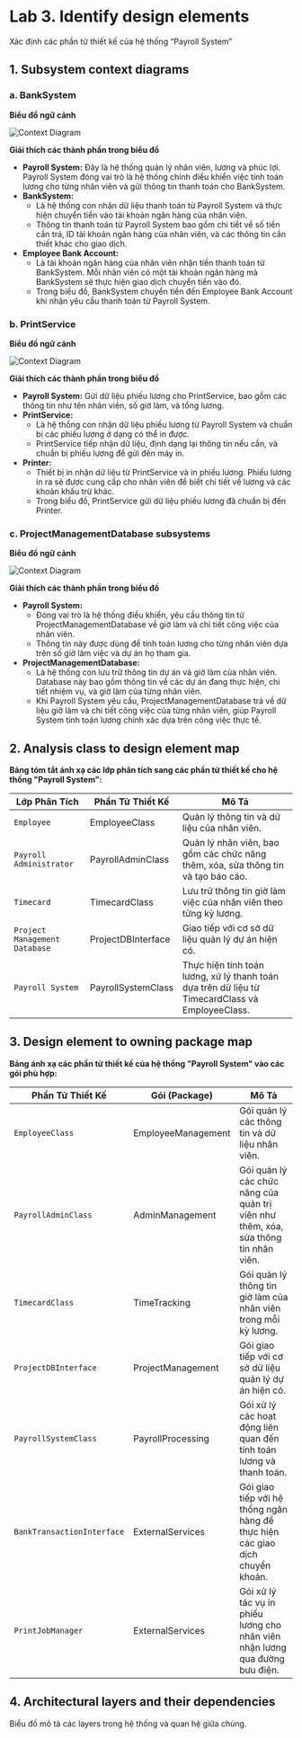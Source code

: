 # Lab 3. Identify design elements
Xác định các phần tử thiết kế của hệ thống “Payroll System”
## 1. Subsystem context diagrams
### a. BankSystem
**Biểu đồ ngữ cảnh**

![Context Diagram](https://www.planttext.com/api/plantuml/png/N8yn3i8m34LtdyBg14Clm80AXHq9BX2Lq5HD7PIu4XaH9-4ER1qOUfAUW2lGbY1KrkVtl-rNyqmS2yjrfS6L1Q4rJW8Nh2McXbXU63U5oAsey6GihWMLU-zOLW0Yuvv4E-6jqHe_E4BXCA0W1czRdRNnKeuTkCeoKnEF-dSI6C0aZt6ynDblyHmNU53jWtBa_c1MWXIoQUy44sk8_JNtoLJLlcjkVQxecYi199AEm_Tl0000__y30000)

**Giải thích các thành phần trong biểu đồ**
- **Payroll System:**
Đây là hệ thống quản lý nhân viên, lương và phúc lợi. Payroll System đóng vai trò là hệ thống chính điều khiển việc tính toán lương cho từng nhân viên và gửi thông tin thanh toán cho BankSystem.
- **BankSystem:**
  + Là hệ thống con nhận dữ liệu thanh toán từ Payroll System và thực hiện chuyển tiền vào tài khoản ngân hàng của nhân viên.
  + Thông tin thanh toán từ Payroll System bao gồm chi tiết về số tiền cần trả, ID tài khoản ngân hàng của nhân viên, và các thông tin cần thiết khác cho giao dịch.
- **Employee Bank Account:**
  + Là tài khoản ngân hàng của nhân viên nhận tiền thanh toán từ BankSystem. Mỗi nhân viên có một tài khoản ngân hàng mà BankSystem sẽ thực hiện giao dịch chuyển tiền vào đó.
  + Trong biểu đồ, BankSystem chuyển tiền đến Employee Bank Account khi nhận yêu cầu thanh toán từ Payroll System.


### b. PrintService
**Biểu đồ ngữ cảnh**

![Context Diagram](https://www.planttext.com/api/plantuml/png/N8yn3e9044NxESKFbHPSmCAGo058EC56LzouB6PtC59RM7i4Jw2r53I6U-m9l88GY16xoSjxCvbttKIEXUKor-Jsoi0MJX8hrXAhmh0yCM8bCYjoR0kBn2h3gRH7jPP4OiqT2n9HsK9hf9LZcGSG3YCQoDVhOsa7OPY99YR2S8dPxv4v5eXzVOTMlhwKEEoKVpObTFjeRoQZFxdlnzLTc4nblAw-FaCPeaYQJV_p1m00__y30000)

**Giải thích các thành phần trong biểu đồ**
- **Payroll System:** Gửi dữ liệu phiếu lương cho PrintService, bao gồm các thông tin như tên nhân viên, số giờ làm, và tổng lương.
- **PrintService:**
  + Là hệ thống con nhận dữ liệu phiếu lương từ Payroll System và chuẩn bị các phiếu lương ở dạng có thể in được.
  + PrintService tiếp nhận dữ liệu, định dạng lại thông tin nếu cần, và chuẩn bị phiếu lương để gửi đến máy in.
- **Printer:**
  + Thiết bị in nhận dữ liệu từ PrintService và in phiếu lương. Phiếu lương in ra sẽ được cung cấp cho nhân viên để biết chi tiết về lương và các khoản khấu trừ khác.
  + Trong biểu đồ, PrintService gửi dữ liệu phiếu lương đã chuẩn bị đến Printer.
### c. ProjectManagementDatabase subsystems
**Biểu đồ ngữ cảnh**

![Context Diagram](https://www.planttext.com/api/plantuml/png/V90z2i9048NxFSKZbHPU88K8fXK2LfRZkeRe_i3k99WJU0h1Jh2niJA5HKwI4tW54xInCELylFSzc5Vzd0KcpuNH8knp2--24fopLfWxo-h0I7BAF1bidKVgtKv9Nf2bJ1bbEI6cDNKTGPAxG9HIvPtMM5Q1bOb00L_q8KByd9XCfXZzrOuHOzLS2yZsSIcGvMrzWcxE1cLpXcpkDaFPmQCKGv9-v7SsHjBMD-Y-E-mLCsKt_N_U0000__y30000)

**Giải thích các thành phần trong biểu đồ**
- **Payroll System:**
  + Đóng vai trò là hệ thống điều khiển, yêu cầu thông tin từ ProjectManagementDatabase về giờ làm và chi tiết công việc của nhân viên.
  + Thông tin này được dùng để tính toán lương cho từng nhân viên dựa trên số giờ làm việc và dự án họ tham gia.
- **ProjectManagementDatabase:**
  + Là hệ thống con lưu trữ thông tin dự án và giờ làm của nhân viên. Database này bao gồm thông tin về các dự án đang thực hiện, chi tiết nhiệm vụ, và giờ làm của từng nhân viên.
  + Khi Payroll System yêu cầu, ProjectManagementDatabase trả về dữ liệu giờ làm và chi tiết công việc của từng nhân viên, giúp Payroll System tính toán lương chính xác dựa trên công việc thực tế.

## 2. Analysis class to design element map

**Bảng tóm tắt ánh xạ các lớp phân tích sang các phần tử thiết kế cho hệ thống "Payroll System":**

| **Lớp Phân Tích**            | **Phần Tử Thiết Kế**    | **Mô Tả**                                                                                      |
|------------------------------|-------------------------|------------------------------------------------------------------------------------------------|
| `Employee`                   | EmployeeClass           | Quản lý thông tin và dữ liệu của nhân viên.                                                    |
| `Payroll Administrator`      | PayrollAdminClass       | Quản lý nhân viên, bao gồm các chức năng thêm, xóa, sửa thông tin và tạo báo cáo.              |
| `Timecard`                   | TimecardClass           | Lưu trữ thông tin giờ làm việc của nhân viên theo từng kỳ lương.                               |
| `Project Management Database`| ProjectDBInterface      | Giao tiếp với cơ sở dữ liệu quản lý dự án hiện có.                                             |
| `Payroll System`             | PayrollSystemClass      | Thực hiện tính toán lương, xử lý thanh toán dựa trên dữ liệu từ TimecardClass và EmployeeClass.|

## 3. Design element to owning package map
**Bảng ánh xạ các phần tử thiết kế của hệ thống "Payroll System" vào các gói phù hợp:**

| **Phần Tử Thiết Kế**      | **Gói (Package)**  | **Mô Tả**                                                                           |
|---------------------------|--------------------|-------------------------------------------------------------------------------------|
| `EmployeeClass`           | EmployeeManagement | Gói quản lý các thông tin và dữ liệu nhân viên.                                     |
| `PayrollAdminClass`       | AdminManagement    | Gói quản lý các chức năng của quản trị viên như thêm, xóa, sửa thông tin nhân viên. |
| `TimecardClass`           | TimeTracking       | Gói quản lý thông tin giờ làm của nhân viên trong mỗi kỳ lương.                     |
| `ProjectDBInterface`      | ProjectManagement  | Gói giao tiếp với cơ sở dữ liệu quản lý dự án hiện có.                              |
| `PayrollSystemClass`      | PayrollProcessing  | Gói xử lý các hoạt động liên quan đến tính toán lương và thanh toán.                |
| `BankTransactionInterface`| ExternalServices   | Gói giao tiếp với hệ thống ngân hàng để thực hiện các giao dịch chuyển khoản.       |
| `PrintJobManager`         | ExternalServices   | Gói xử lý tác vụ in phiếu lương cho nhân viên nhận lương qua đường bưu điện.        |

## 4. Architectural layers and their dependencies
 Biểu đồ mô tả các layers trong hệ thống và quan hệ giữa chúng.

